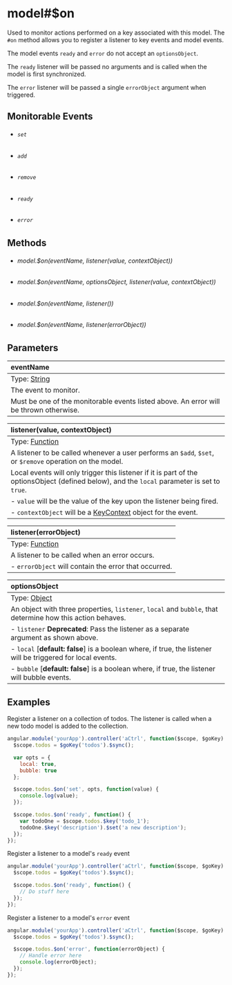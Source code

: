 # model#$on

Used to monitor actions performed on a key associated with this model. The `#on`
method allows you to register a listener to key events and model events.

The model events `ready` and `error` do not accept an `optionsObject`.

The `ready` listener will be passed no arguments and is called when the model is
first synchronized.

The `error` listener will be passed a single `errorObject` argument when
triggered.

## Monitorable Events

- ###### `set`
- ###### `add`
- ###### `remove`
- ###### `ready`
- ###### `error`

## Methods

- ###### model.$on(eventName, listener(value, contextObject))
- ###### model.$on(eventName, optionsObject, listener(value, contextObject))
- ###### model.$on(eventName, listener())
- ###### model.$on(eventName, listener(errorObject))

## Parameters

| eventName |
|:---|
| Type: [String](https://developer.mozilla.org/en-US/docs/Web/JavaScript/Reference/Global_Objects/String) |
| The event to monitor. |
| Must be one of the monitorable events listed above. An error will be thrown otherwise. |

| listener(value, contextObject) |
|:---|
| Type: [Function](https://developer.mozilla.org/en-US/docs/Web/JavaScript/Reference/Global_Objects/Function) |
| A listener to be called whenever a user performs an `$add`, `$set`, or `$remove` operation on the model. |
| Local events will only trigger this listener if it is part of the optionsObject (defined below), and the `local` parameter is set to `true`. |
| - `value` will be the value of the key upon the listener being fired. |
| - `contextObject` will be a [KeyContext](../../javascript_api/key/context.html) object for the event. |

| listener(errorObject) |
|:---|
| Type: [Function](https://developer.mozilla.org/en-US/docs/Web/JavaScript/Reference/Global_Objects/Function) |
| A listener to be called when an error occurs. |
| - `errorObject` will contain the error that occurred. |

| optionsObject |
|:---|
| Type: [Object](https://developer.mozilla.org/en-US/docs/Web/JavaScript/Reference/Global_Objects/Object) |
| An object with three properties, `listener`, `local` and `bubble`, that determine how this action behaves. |
| - `listener` **Deprecated**: Pass the listener as a separate argument as shown above. |
| - `local` [**default: false**] is a boolean where, if true, the listener will be triggered for local events. |
| - `bubble` [**default: false**] is a boolean where, if true, the listener will bubble events. |

## Examples

Register a listener on a collection of todos. The listener is called when a new
todo model is added to the collection.

```js
angular.module('yourApp').controller('aCtrl', function($scope, $goKey) {
  $scope.todos = $goKey('todos').$sync();

  var opts = {
    local: true,
    bubble: true
  };

  $scope.todos.$on('set', opts, function(value) {
    console.log(value);
  });

  $scope.todos.$on('ready', function() {
    var todoOne = $scope.todos.$key('todo_1');
    todoOne.$key('description').$set('a new description');
  });
});
```

Register a listener to a model's `ready` event

```js
angular.module('yourApp').controller('aCtrl', function($scope, $goKey) {
  $scope.todos = $goKey('todos').$sync();

  $scope.todos.$on('ready', function() {
    // Do stuff here
  });
});
```

Register a listener to a model's `error` event

```js
angular.module('yourApp').controller('aCtrl', function($scope, $goKey) {
  $scope.todos = $goKey('todos').$sync();

  $scope.todos.$on('error', function(errorObject) {
    // Handle error here
    console.log(errorObject);
  });
});
```
